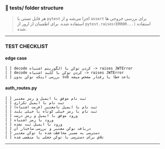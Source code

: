 ### 📁 tests/ folder structure

> هر فایل تستی با `pytest` اجرا می‌شه و از `assert` برای بررسی خروجی ها استفاده شده.
برای اطمینان از ارور از `pytest.raises(ERROR...)` استفاده شده.

---

### TEST CHECKLIST

#### edge case‌
    [ ] decode کردن توکن با الگوریتم اشتباه -> raises JWTError
    [ ] decode کردن توکن با کلید اشتباه -> raises JWTError
    [ ] بررسی اینکه توکن بدون sub باعث خطا یا رفتار مشخص میشه

#### auth_routes.py 
    [ ] ثبت‌ نام موفق با ایمیل و رمز معتبر
    [ ] ثبت‌ نام با ایمیل تکراری
    [ ] ثبت‌ نام با ایمیل نامعتبر (فرمت اشتباه)
    [ ] ثبت‌ نام با رمز خیلی کوتاه یا خیلی بلند
    [ ] ورود موفق با ایمیل و رمز درست
    [ ] ورود با رمز اشتباه
    [ ] ورود با ایمیل ثبت‌ نشده
    [ ] دریافت توکن معتبر و بررسی ساختار آن
    [ ] دسترسی به مسیر محافظت ‌شده با توکن معتبر
    [ ] تلاش برای دسترسی با توکن جعلی یا منقضی‌ شده

---
